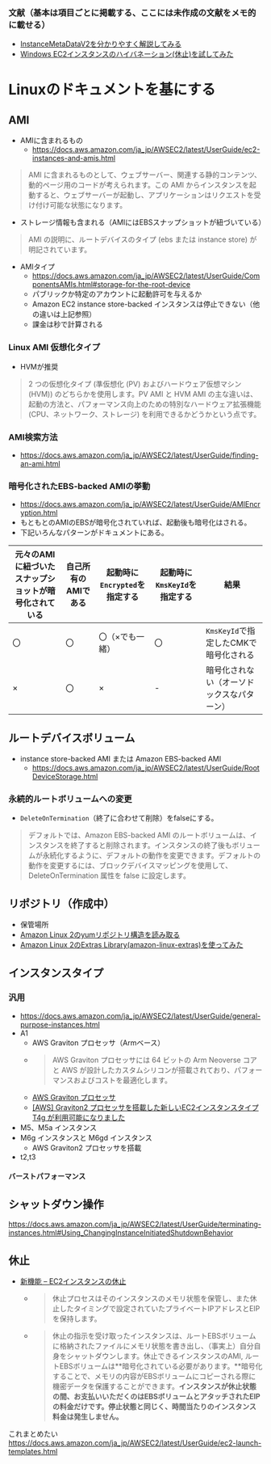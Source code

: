 
### 文献（基本は項目ごとに掲載する、ここには未作成の文献をメモ的に載せる）

- [InstanceMetaDataV2を分かりやすく解説してみる](https://blog.serverworks.co.jp/tech/2019/11/27/imdsv2/)
- [Windows EC2インスタンスのハイバネーション(休止)を試してみた](https://dev.classmethod.jp/articles/ec2-windows-support-hibernation/)

# Linuxのドキュメントを基にする
## AMI
- AMIに含まれるもの
  - https://docs.aws.amazon.com/ja_jp/AWSEC2/latest/UserGuide/ec2-instances-and-amis.html
>AMI に含まれるものとして、ウェブサーバー、関連する静的コンテンツ、動的ページ用のコードが考えられます。この AMI からインスタンスを起動すると、ウェブサーバーが起動し、アプリケーションはリクエストを受け付け可能な状態になります。

- ストレージ情報も含まれる（AMIにはEBSスナップショットが紐づいている）
>AMI の説明に、ルートデバイスのタイプ (ebs または instance store) が明記されています。

- AMIタイプ
  - https://docs.aws.amazon.com/ja_jp/AWSEC2/latest/UserGuide/ComponentsAMIs.html#storage-for-the-root-device
  - パブリックか特定のアカウントに起動許可を与えるか
  - Amazon EC2 instance store-backed インスタンスは停止できない（他の違いは上記参照）
  - 課金は秒で計算される
  
### Linux AMI 仮想化タイプ
- HVMが推奨
>2 つの仮想化タイプ (準仮想化 (PV) およびハードウェア仮想マシン (HVM)) のどちらかを使用します。PV AMI と HVM AMI の主な違いは、起動の方法と、パフォーマンス向上のための特別なハードウェア拡張機能 (CPU、ネットワーク、ストレージ) を利用できるかどうかという点です。

### AMI検索方法
- https://docs.aws.amazon.com/ja_jp/AWSEC2/latest/UserGuide/finding-an-ami.html

### 暗号化されたEBS-backed AMIの挙動
- https://docs.aws.amazon.com/ja_jp/AWSEC2/latest/UserGuide/AMIEncryption.html
- もともとのAMIのEBSが暗号化されていれば、起動後も暗号化はされる。
- 下記いろんなパターンがドキュメントにある。

| 元々のAMIに紐づいたスナップショットが暗号化されている | 自己所有のAMIである |起動時に`Encrypted`を指定する | 起動時に`KmsKeyId`を指定する | 結果 |
----|---- |---- |---- |---- 
| 〇 | 〇 | 〇（×でも一緒） | 〇 | `KmsKeyId`で指定したCMKで暗号化される |
| × | 〇 | × | - | 暗号化されない（オーソドックスなパターン）|

## ルートデバイスボリューム
- instance store-backed AMI または Amazon EBS-backed AMI
  - https://docs.aws.amazon.com/ja_jp/AWSEC2/latest/UserGuide/RootDeviceStorage.html
### 永続的ルートボリュームへの変更
- `DeleteOnTermination`（終了に合わせて削除）をfalseにする。
>デフォルトでは、Amazon EBS-backed AMI のルートボリュームは、インスタンスを終了すると削除されます。インスタンスの終了後もボリュームが永続化するように、デフォルトの動作を変更できます。デフォルトの動作を変更するには、ブロックデバイスマッピングを使用して、DeleteOnTermination 属性を false に設定します。

## リポジトリ（作成中）
- 保管場所
- [Amazon Linux 2のyumリポジトリ構造を読み取る](https://dev.classmethod.jp/articles/amazon-linux-2-yum-repository/)
- [Amazon Linux 2のExtras Library(amazon-linux-extras)を使ってみた](https://dev.classmethod.jp/articles/how-to-work-with-amazon-linux2-amazon-linux-extras/)

## インスタンスタイプ
### 汎用
- https://docs.aws.amazon.com/ja_jp/AWSEC2/latest/UserGuide/general-purpose-instances.html
- A1
  - AWS Graviton プロセッサ（Armベース）
  - >AWS Graviton プロセッサには 64 ビットの Arm Neoverse コアと AWS が設計したカスタムシリコンが搭載されており、パフォーマンスおよびコストを最適化します。
  - [AWS Graviton プロセッサ](https://aws.amazon.com/jp/ec2/graviton/)
  - [[AWS] Graviton2 プロセッサを搭載した新しいEC2インスタンスタイプ T4g が利用可能になりました](https://dev.classmethod.jp/articles/aws-ec2-t4g-powered-by-graviton2/)
- M5、M5a インスタンス
- M6g インスタンスと M6gd インスタンス
  - AWS Graviton2 プロセッサを搭載
- t2,t3
#### バーストパフォーマンス



## シャットダウン操作
https://docs.aws.amazon.com/ja_jp/AWSEC2/latest/UserGuide/terminating-instances.html#Using_ChangingInstanceInitiatedShutdownBehavior


## 休止
- [新機能 – EC2インスタンスの休止](https://aws.amazon.com/jp/blogs/news/new-hibernate-your-ec2-instances/)
  - >休止プロセスはそのインスタンスのメモリ状態を保管し、また休止したタイミングで設定されていたプライベートIPアドレスとEIPを保持します。
  - >休止の指示を受け取ったインスタンスは、ルートEBSボリュームに格納されたファイルにメモリ状態を書き出し、（事実上）自分自身をシャットダウンします。休止できるインスタンスのAMI, ルートEBSボリュームは**暗号化されている必要があります。**暗号化することで、メモリの内容がEBSボリュームにコピーされる際に機密データを保護することができます。**インスタンスが休止状態の間、お支払いいただくのはEBSボリュームとアタッチされたEIPの料金だけです。停止状態と同じく、時間当たりのインスタンス料金は発生しません。**

これまとめたい
https://docs.aws.amazon.com/ja_jp/AWSEC2/latest/UserGuide/ec2-launch-templates.html
